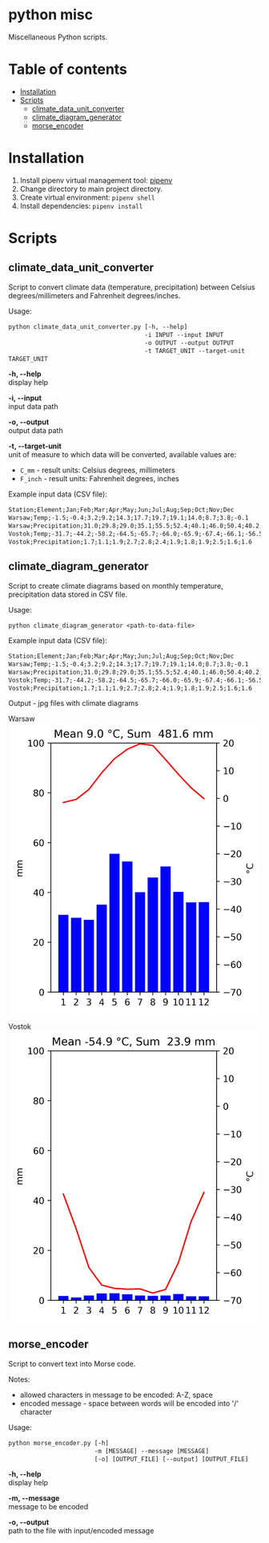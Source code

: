 # python misc

Miscellaneous Python scripts.

# Table of contents

- [Installation](#installation)
- [Scripts](#scripts)
  - [climate_data_unit_converter](#climate_data_unit_converter)
  - [climate_diagram_generator](#climate_diagram_generator)
  - [morse_encoder](#morse_encoder)

# Installation <a name=installation>

1. Install pipenv virtual management tool: [pipenv](https://pipenv.pypa.io/en/latest/)
2. Change directory to main project directory.
3. Create virtual environment: `pipenv shell`
4. Install dependencies: `pipenv install`

# Scripts <a name=scripts>

## climate_data_unit_converter <a name=climate_data_unit_converter>

Script to convert climate data (temperature, precipitation) between Celsius degrees/millimeters
and Fahrenheit degrees/inches.

Usage:

```
python climate_data_unit_converter.py [-h, --help]  
                                      -i INPUT --input INPUT
                                      -o OUTPUT --output OUTPUT
                                      -t TARGET_UNIT --target-unit TARGET_UNIT 
```

**-h, --help**  
display help

**-i, --input**  
input data path

**-o, --output**  
output data path

**-t, --target-unit**  
unit of measure to which data will be converted, available values are: 
  * `C_mm` - result units: Celsius degrees, millimeters
  * `F_inch` - result units: Fahrenheit degrees, inches

Example input data (CSV file):

    Station;Element;Jan;Feb;Mar;Apr;May;Jun;Jul;Aug;Sep;Oct;Nov;Dec
    Warsaw;Temp;-1.5;-0.4;3.2;9.2;14.3;17.7;19.7;19.1;14.0;8.7;3.8;-0.1
    Warsaw;Precipitation;31.0;29.8;29.0;35.1;55.5;52.4;40.1;46.0;50.4;40.2;36.0;36.1
    Vostok;Temp;-31.7;-44.2;-58.2;-64.5;-65.7;-66.0;-65.9;-67.4;-66.1;-56.5;-41.6;-31.1
    Vostok;Precipitation;1.7;1.1;1.9;2.7;2.8;2.4;1.9;1.8;1.9;2.5;1.6;1.6

## climate_diagram_generator <a name=climate_diagram_generator>

Script to create climate diagrams based on monthly temperature, precipitation 
data stored in CSV file.

Usage:

    python climate_diagram_generator <path-to-data-file>

Example input data (CSV file):

    Station;Element;Jan;Feb;Mar;Apr;May;Jun;Jul;Aug;Sep;Oct;Nov;Dec
    Warsaw;Temp;-1.5;-0.4;3.2;9.2;14.3;17.7;19.7;19.1;14.0;8.7;3.8;-0.1
    Warsaw;Precipitation;31.0;29.8;29.0;35.1;55.5;52.4;40.1;46.0;50.4;40.2;36.0;36.1
    Vostok;Temp;-31.7;-44.2;-58.2;-64.5;-65.7;-66.0;-65.9;-67.4;-66.1;-56.5;-41.6;-31.1
    Vostok;Precipitation;1.7;1.1;1.9;2.7;2.8;2.4;1.9;1.8;1.9;2.5;1.6;1.6

Output - jpg files with climate diagrams

Warsaw
![img](img//climate_diagrams/Warsaw.jpg)

Vostok
![img](img//climate_diagrams/Vostok.jpg)

## morse_encoder <a name=morse_encoder>

Script to convert text into Morse code. 

Notes: 
* allowed characters in message to be encoded: A-Z, space
* encoded message - space between words will be encoded into '/' character

Usage:
```
python morse_encoder.py [-h]
                        -m [MESSAGE] --message [MESSAGE]
                        [-o] [OUTPUT_FILE] [--output] [OUTPUT_FILE]
```
**-h, --help**  
display help

**-m, --message**  
message to be encoded

**-o, --output**  
path to the file with input/encoded message
